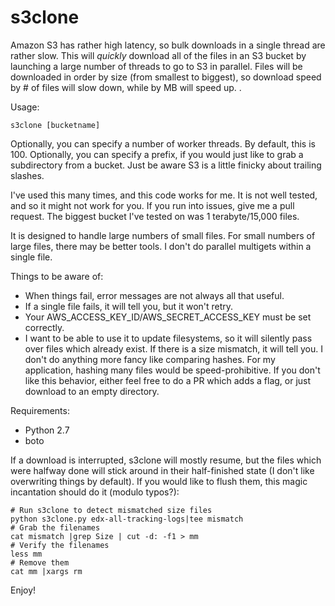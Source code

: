 s3clone
=======

Amazon S3 has rather high latency, so bulk downloads in a single
thread are rather slow. This will *quickly* download all of the files
in an S3 bucket by launching a large number of threads to go to S3 in
parallel. Files will be downloaded in order by size (from smallest to
biggest), so download speed by # of files will slow down, while by MB
will speed up. .

Usage: 

    s3clone [bucketname]

Optionally, you can specify a number of worker threads. By default,
this is 100. Optionally, you can specify a prefix, if you would just
like to grab a subdirectory from a bucket. Just be aware S3 is a
little finicky about trailing slashes.

I've used this many times, and this code works for me. It is not well
tested, and so it might not work for you. If you run into issues, give
me a pull request. The biggest bucket I've tested on was 1
terabyte/15,000 files.

It is designed to handle large numbers of small files. For small
numbers of large files, there may be better tools. I don't do parallel
multigets within a single file.

Things to be aware of: 

 * When things fail, error messages are not always all that useful. 
 * If a single file fails, it will tell you, but it won't retry. 
 * Your AWS_ACCESS_KEY_ID/AWS_SECRET_ACCESS_KEY must be set correctly.
 * I want to be able to use it to update filesystems, so it will
   silently pass over files which already exist. If there is a size
   mismatch, it will tell you. I don't do anything more fancy like
   comparing hashes. For my application, hashing many files would be
   speed-prohibitive. If you don't like this behavior, either feel
   free to do a PR which adds a flag, or just download to an empty
   directory.
 

Requirements: 

 * Python 2.7
 * boto

If a download is interrupted, s3clone will mostly resume, but the
files which were halfway done will stick around in their half-finished
state (I don't like overwriting things by default). If you would like
to flush them, this magic incantation should do it (modulo typos?):

    # Run s3clone to detect mismatched size files
    python s3clone.py edx-all-tracking-logs|tee mismatch
    # Grab the filenames
    cat mismatch |grep Size | cut -d: -f1 > mm
    # Verify the filenames
    less mm
    # Remove them
    cat mm |xargs rm

Enjoy!